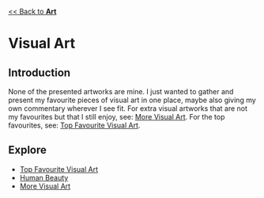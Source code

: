 [<< Back to **Art**](https://pranigopu.github.io/art)

# Visual Art
## Introduction
None of the presented artworks are mine. I just wanted to gather and present my favourite pieces of visual art in one place, maybe also giving my own commentary wherever I see fit. For extra visual artworks that are not my favourites but that I still enjoy, see: [More Visual Art](https://pranigopu.github.io/art/visual-art/more-art.html). For the top favourites, see: [Top Favourite Visual Art](https://pranigopu.github.io/art/visual-art/top-favourites.html).

## Explore
- [Top Favourite Visual Art](https://pranigopu.github.io/art/visual-art/top-favourites.html)
- [Human Beauty](https://pranigopu.github.io/art/visual-art/human-beauty.html)
- [More Visual Art](https://pranigopu.github.io/art/visual-art/more-visual-art.html)